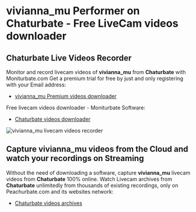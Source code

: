 # vivianna_mu Performer on Chaturbate - Free LiveCam videos downloader

## Chaturbate Live Videos Recorder

Monitor and record livecam videos of **vivianna_mu** from **Chaturbate** with Moniturbate.com
Get a premium trial for free by just and only registering with your Email address:
* [vivianna_mu Premium videos downloader](https://moniturbate.com/request-demo-licence-key.html)

Free livecam videos downloader - Moniturbate Software:
* [Chaturbate videos downloader](https://moniturbate.com/moniturbate-download-software.html)

![vivianna_mu livecam videos recorder](https://peachurnet.com/templates/moniturbate-software.png)


## Capture vivianna_mu videos from the Cloud and watch your recordings on Streaming

Without the need of downloading a software, capture **vivianna_mu** livecam videos from **Chaturbate** 100% online.
Watch Livecam archives from **Chaturbate** unlimitedly from thousands of existing recordings, only on Peachurbate.com and its websites network:
* [Chaturbate videos archives](https://peachurnet.com/)